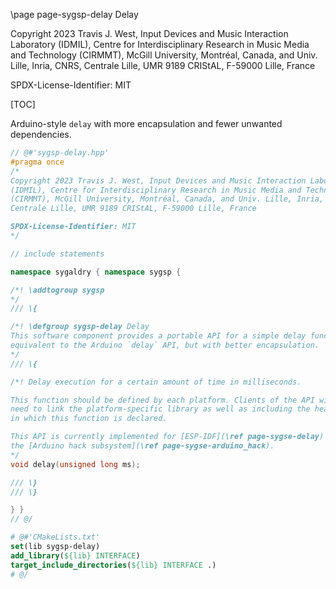 \page page-sygsp-delay Delay

Copyright 2023 Travis J. West, Input Devices and Music Interaction Laboratory
(IDMIL), Centre for Interdisciplinary Research in Music Media and Technology
(CIRMMT), McGill University, Montréal, Canada, and Univ. Lille, Inria, CNRS,
Centrale Lille, UMR 9189 CRIStAL, F-59000 Lille, France

SPDX-License-Identifier: MIT

[TOC]

Arduino-style `delay` with more encapsulation and fewer unwanted dependencies.

```cpp
// @#'sygsp-delay.hpp'
#pragma once
/*
Copyright 2023 Travis J. West, Input Devices and Music Interaction Laboratory
(IDMIL), Centre for Interdisciplinary Research in Music Media and Technology
(CIRMMT), McGill University, Montréal, Canada, and Univ. Lille, Inria, CNRS,
Centrale Lille, UMR 9189 CRIStAL, F-59000 Lille, France

SPDX-License-Identifier: MIT
*/

// include statements

namespace sygaldry { namespace sygsp {

/*! \addtogroup sygsp
*/
/// \{

/*! \defgroup sygsp-delay Delay
This software component provides a portable API for a simple delay function,
equivalent to the Arduino `delay` API, but with better encapsulation.
*/
/// \{

/*! Delay execution for a certain amount of time in milliseconds.

This function should be defined by each platform. Clients of the API will
need to link the platform-specific library as well as including the header
in which this function is declared.

This API is currently implemented for [ESP-IDF](\ref page-sygse-delay) via
the [Arduino hack subsystem](\ref page-sygse-arduino_hack).
*/
void delay(unsigned long ms);

/// \}
/// \}

} }
// @/
```

```cmake
# @#'CMakeLists.txt'
set(lib sygsp-delay)
add_library(${lib} INTERFACE)
target_include_directories(${lib} INTERFACE .)
# @/
```

